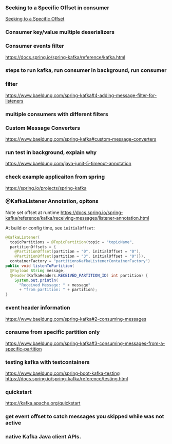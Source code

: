 ### Seeking to a Specific Offset in consumer 

[Seeking to a Specific Offset](https://docs.spring.io/spring-kafka/reference/kafka/seek.html)

### Consumer key/value multiple deserializers

### Consumer events filter

https://docs.spring.io/spring-kafka/reference/kafka.html

### steps to run kafka, run consumer in background, run consumer

### filter

https://www.baeldung.com/spring-kafka#4-adding-message-filter-for-listeners

### multiple consumers with different filters

### Custom Message Converters

https://www.baeldung.com/spring-kafka#custom-message-converters

### run test in background, explain why

https://www.baeldung.com/java-junit-5-timeout-annotation


### check example applicaiton from spring

https://spring.io/projects/spring-kafka

### @KafkaListener Annotation, opitons

Note set offset at runtime
https://docs.spring.io/spring-kafka/reference/kafka/receiving-messages/listener-annotation.html

At build or config time, see `initialOffset`:
```java
@KafkaListener(
  topicPartitions = @TopicPartition(topic = "topicName",
  partitionOffsets = {
    @PartitionOffset(partition = "0", initialOffset = "0"), 
    @PartitionOffset(partition = "3", initialOffset = "0")}),
  containerFactory = "partitionsKafkaListenerContainerFactory")
public void listenToPartition(
  @Payload String message, 
  @Header(KafkaHeaders.RECEIVED_PARTITION_ID) int partition) {
    System.out.println(
      "Received Message: " + message"
      + "from partition: " + partition);
}
```

### event header information

https://www.baeldung.com/spring-kafka#2-consuming-messages

### consume from specific partition only

https://www.baeldung.com/spring-kafka#3-consuming-messages-from-a-specific-partition

### testing kafka with testcontainers

https://www.baeldung.com/spring-boot-kafka-testing
https://docs.spring.io/spring-kafka/reference/testing.html

### quickstart

https://kafka.apache.org/quickstart

### get event offset to catch messages you skipped while was not active

### native Kafka Java client APIs.